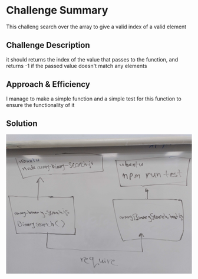 # Challenge Summary
This challeng search over the array to give a valid index of a valid element

## Challenge Description
it should returns the index of the value that passes to the function, and returns -1 if the passed value doesn't match any elements

## Approach & Efficiency
I manage to make a simple function and a simple test for this function to ensure the functionality of it 

## Solution
![](./challenges/src/IMG_20200121_162402.jpg)
